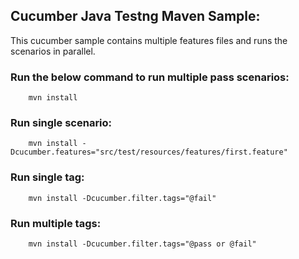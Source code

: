 ## Cucumber Java Testng Maven Sample:

This cucumber sample contains multiple features files and runs the scenarios in parallel.

### Run the below command to run multiple pass scenarios:

        mvn install

### Run **single** scenario:
    
        mvn install -Dcucumber.features="src/test/resources/features/first.feature"

### Run **single** tag:

        mvn install -Dcucumber.filter.tags="@fail"

### Run **multiple** tags:

        mvn install -Dcucumber.filter.tags="@pass or @fail"